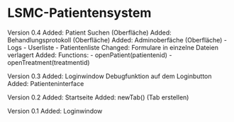 # LSMC-Patientensystem

Version 0.4
    Added: Patient Suchen (Oberfläche)
    Added: Behandlungsprotokoll (Oberfläche)
    Added: Adminoberfäche (Oberfläche)
        - Logs
        - Userliste
        - Patientenliste
    Changed: Formulare in einzelne Dateien verlagert
    Added: 
        Functions:
            - openPatient(patientenid)
            - openTreatment(treatmentid)

Version 0.3
    Added: Loginwindow Debugfunktion auf dem Loginbutton
    Added: Patienteninterface

Version 0.2
    Added: Startseite 
    Added: newTab() (Tab erstellen)

Version 0.1
    Added: Loginwindow